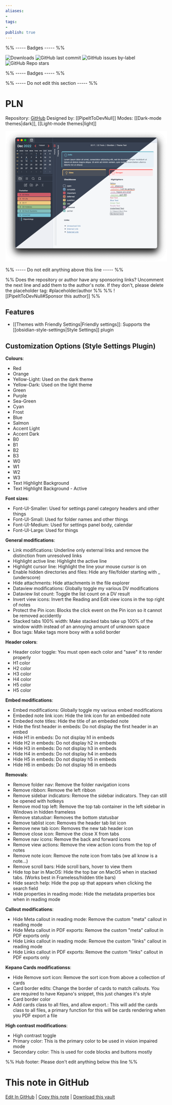 ```yaml
---
aliases:
- 
tags: 
- 
publish: true
---
```


%% ----- Badges ----- %%

![Downloads](https://img.shields.io/badge/downloads-62877-573E7A?style=for-the-badge&logo=)
![GitHub last commit](https://img.shields.io/github/last-commit/PipeItToDevNull/PLN?color=573E7A&label=last%20update&logo=github&style=for-the-badge)
![GitHub issues by-label](https://img.shields.io/github/issues/PipeItToDevNull/PLN/help%20wanted?color=573E7A&logo=github&style=for-the-badge) 
![GitHub Repo stars](https://img.shields.io/github/stars/PipeItToDevNull/PLN?color=573E7A&logo=github&style=for-the-badge)

%% ----- Badges ----- %%

%% ----- Do not edit this section ----- %%

# PLN

Repository: [GitHub](https://github.com/PipeItToDevNull/PLN)
Designed by: [[PipeItToDevNull]]
Modes: [[Dark-mode themes|dark]], [[Light-mode themes|light]]



![screenshot](https://github.com/PipeItToDevNull/PLN/raw/HEAD/screenshot.png)

%% ----- Do not edit anything above this line ----- %% 

%% Does the repository or author have any sponsoring links? Uncomment the next line and add them to the author's note. If they don't, please delete the placeholder tag: #placeholder/author %%
%% ![[PipeItToDevNull#Sponsor this author]] %%


## Features

- [[Themes with Friendly Settings|Friendly settings]]: Supports the [[obsidian-style-settings|Style Settings]] plugin

## Customization Options (Style Settings Plugin) 

**Colours**: 
- Red
- Orange
- Yellow-Light: Used on the dark theme
- Yellow-Dark: Used on the light theme
- Green
- Purple
- Sea-Green
- Cyan
- Frost
- Blue
- Salmon
- Accent Light
- Accent Dark
- B0
- B1
- B2
- B3
- W0
- W1
- W2
- W3
- Text Highlight Background
- Text Highlight Background - Active

**Font sizes**: 
- Font-UI-Smaller: Used for settings panel category headers and other things
- Font-UI-Small: Used for folder names and other things
- Font-UI-Medium: Used for settings panel body, calendar
- Font-UI-Large: Used for things

**General modifications**: 
- Link modifications: Underline only external links and remove the distinction from unresolved links
- Highlight active line: Highlight the active line
- Highlight cursor line: Highlight the line your mouse cursor is on
- Enable hidden directories and files: Hide any file/folder starting with _ (underscore)
- Hide attachments: Hide attachments in the file explorer
- Dataview modifications: Globally toggle my various DV modifications
- Dataview list count: Toggle the list count on a DV result
- Invert view icons: Invert the Reading and Edit view icons in the top right of notes
- Protect the Pin icon: Blocks the click event on the Pin icon so it cannot be removed accidently
- Stacked tabs 100% width: Make stacked tabs take up 100% of the window width instead of an annoying amount of unknown space
- Box tags: Make tags more boxy with a solid border

**Header colors**: 
- Header color toggle: You must open each color and "save" it to render properly
- H1 color
- H2 color
- H3 color
- H4 color
- H5 color
- H5 color

**Embed modifications**: 
- Embed modifications: Globally toggle my various embed modifications
- Embeded note link icon: Hide the link icon for an embedded note
- Embeded note titles: Hide the title of an embeded note
- Hide the first header in embeds: Do not display the first header in an embed
- Hide H1 in embeds: Do not display h1 in embeds
- Hide H2 in embeds: Do not display h2 in embeds
- Hide H3 in embeds: Do not display h3 in embeds
- Hide H4 in embeds: Do not display h4 in embeds
- Hide H5 in embeds: Do not display h5 in embeds
- Hide H6 in embeds: Do not display h6 in embeds

**Removals**: 
- Remove folder nav: Remove the folder navigation icons
- Remove ribbon: Remove the left ribbon
- Remove sidebar indicators: Remove the sidebar indicators. They can still be opened with hotkeys
- Remove mod top left: Remove the top tab container in the left sidebar in Windows in hidden frameless
- Remove statusbar: Removes the bottom statusbar
- Remove tablist icon: Removes the header tab list icon
- Remove new tab icon: Removes the new tab header icon
- Remove close icon: Remove the close X from tabs
- Remove nav icons: Remove the back and forward icons
- Remove view actions: Remove the view action icons from the top of notes
- Remove note icon: Remove the note icon from tabs (we all know is a note...)
- Remove scroll bars: Hide scroll bars, hover to view them
- Hide top bar in MacOS: Hide the top bar on MacOS when in stacked tabs. (Works best in Frameless/hidden title bars)
- Hide search help: Hide the pop up that appears when clicking the search field
- Hide properties in reading mode: Hide the metadata properties box when in reading mode

**Callout modifications**: 
- Hide Meta callout in reading mode: Remove the custom "meta" callout in reading mode
- Hide Meta callout in PDF exports: Remove the custom "meta" callout in PDF exports only
- Hide Links callout in reading mode: Remove the custom "links" callout in reading mode
- Hide Links callout in PDF exports: Remove the custom "links" callout in PDF exports only

**Kepano Cards modificationss**: 
- Hide Remove sort icon: Remove the sort icon from above a collection of cards
- Card border edits: Change the border of cards to match callouts. You are required to have Kepano's snippet, this just changes it's style
- Card border color
- Add cards class to all files, and allow export.: This will add the cards class to all files, a primary function for this will be cards rendering when you PDF export a file

**High contrast modifications**: 
- High contrast toggle
- Primary color: This is the primary color to be used in vision impaired mode
- Secondary color: This is used for code blocks and buttons mostly


%% Hub footer: Please don't edit anything below this line %%

# This note in GitHub

<span class="git-footer">[Edit In GitHub](https://github.dev/obsidian-community/obsidian-hub/blob/main/02%20-%20Community%20Expansions/02.05%20All%20Community%20Expansions/Themes/PLN.md "git-hub-edit-note") | [Copy this note](https://raw.githubusercontent.com/obsidian-community/obsidian-hub/main/02%20-%20Community%20Expansions/02.05%20All%20Community%20Expansions/Themes/PLN.md "git-hub-copy-note") | [Download this vault](https://github.com/obsidian-community/obsidian-hub/archive/refs/heads/main.zip "git-hub-download-vault") </span>
